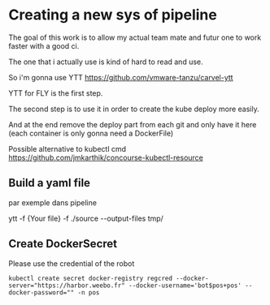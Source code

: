 # Creating a new sys of pipeline

The goal of this work is to allow my actual team mate and futur one to work faster with a good ci.

The one that i actually use is kind of hard to read and use.

So i'm gonna use YTT https://github.com/vmware-tanzu/carvel-ytt

YTT for FLY is the first step.

The second step is to use it in order to create the kube deploy more easily.

And at the end remove the deploy part from each git and only have it here (each container is only gonna need a DockerFile)

Possible alternative to kubectl cmd
https://github.com/jmkarthik/concourse-kubectl-resource

## Build a yaml file

par exemple dans pipeline

ytt -f {Your file} -f ./source --output-files tmp/

## Create DockerSecret

Please use the credential of the robot

```shell
kubectl create secret docker-registry regcred --docker-server="https://harbor.weebo.fr" --docker-username='bot$pos+pos' --docker-password="" -n pos
```